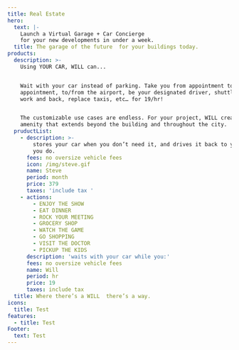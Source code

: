 ```yaml
---
title: Real Estate
hero:
  text: |-
    Launch a Virtual Garage + Car Concierge 
    for your new developments in under a week.
  title: The garage of the future  for your buildings today.
products:
  description: >-
    Using YOUR CAR, WILL can... 


    Wait with your car instead of parking. Take you from appointment to
    appointment, to/from the airport, be your designated driver, shuttle you to
    work and back, replace taxis, etc… for 19/hr! 


    The customizable use cases are endless. For your project, WILL creates an
    amenity that extends beyond the building and throughout the city.
  pruductList:
    - description: >-
        stores your car when you don’t need it, and drives it back to you when
        you do.
      fees: no oversize vehicle fees
      icon: /img/steve.gif
      name: Steve
      period: month
      price: 379
      taxes: 'include tax '
    - actions:
        - ENJOY THE SHOW
        - EAT DINNER
        - ROCK YOUR MEETING
        - GROCERY SHOP
        - WATCH THE GAME
        - GO SHOPPING
        - VISIT THE DOCTOR
        - PICKUP THE KIDS
      description: 'waits with your car while you:'
      fees: no oversize vehicle fees
      name: Will
      period: hr
      price: 19
      taxes: include tax
  title: Where there’s a WILL  there’s a way.
icons:
  title: Test
features:
  - title: Test
Footer:
  text: Test
---
```


